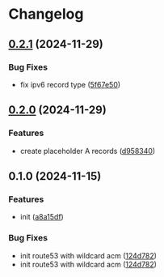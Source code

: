 # Changelog

## [0.2.1](https://github.com/burib/terraform-aws-route53-with-wildcard-acm-module/compare/v0.2.0...v0.2.1) (2024-11-29)


### Bug Fixes

* fix ipv6 record type ([5f67e50](https://github.com/burib/terraform-aws-route53-with-wildcard-acm-module/commit/5f67e50991514882e64ff12e22254ad6ec89bebc))

## [0.2.0](https://github.com/burib/terraform-aws-route53-with-wildcard-acm-module/compare/v0.1.0...v0.2.0) (2024-11-29)


### Features

* create placeholder A records ([d958340](https://github.com/burib/terraform-aws-route53-with-wildcard-acm-module/commit/d958340111eb340cc9e82c852a547b831aac5af2))

## 0.1.0 (2024-11-15)


### Features

* init ([a8a15df](https://github.com/burib/terraform-route53-with-acm/commit/a8a15dfa3d5a272807a0f83f41a0f30006941c06))


### Bug Fixes

* init route53 with wildcard acm ([124d782](https://github.com/burib/terraform-route53-with-acm/commit/124d782b4ff6ca37b27a1f63a2a8541c29758c18))
* init route53 with wildcard acm ([124d782](https://github.com/burib/terraform-route53-with-acm/commit/124d782b4ff6ca37b27a1f63a2a8541c29758c18))
